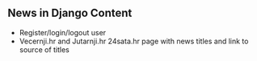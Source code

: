 ## News in Django Content

* Register/login/logout user
* Vecernji.hr and Jutarnji.hr 24sata.hr page with news titles and link to source of titles